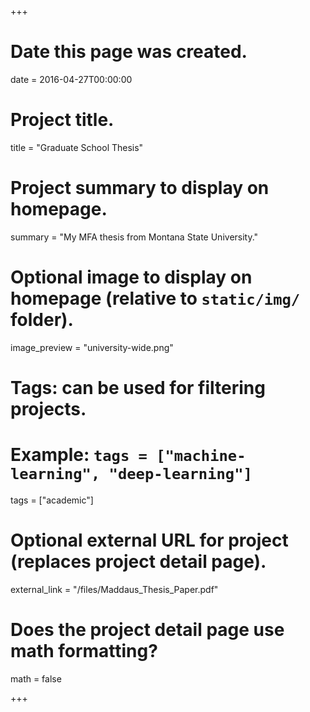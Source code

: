 +++
# Date this page was created.
date = 2016-04-27T00:00:00

# Project title.
title = "Graduate School Thesis"

# Project summary to display on homepage.
summary = "My MFA thesis from Montana State University."

# Optional image to display on homepage (relative to `static/img/` folder).
image_preview = "university-wide.png"

# Tags: can be used for filtering projects.
# Example: `tags = ["machine-learning", "deep-learning"]`
tags = ["academic"]

# Optional external URL for project (replaces project detail page).
external_link = "/files/Maddaus_Thesis_Paper.pdf"

# Does the project detail page use math formatting?
math = false

+++

